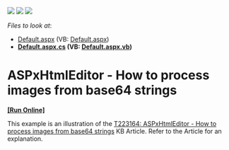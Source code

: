 <!-- default badges list -->
![](https://img.shields.io/endpoint?url=https://codecentral.devexpress.com/api/v1/VersionRange/128544921/14.2.6%2B)
[![](https://img.shields.io/badge/Open_in_DevExpress_Support_Center-FF7200?style=flat-square&logo=DevExpress&logoColor=white)](https://supportcenter.devexpress.com/ticket/details/T223166)
[![](https://img.shields.io/badge/📖_How_to_use_DevExpress_Examples-e9f6fc?style=flat-square)](https://docs.devexpress.com/GeneralInformation/403183)
<!-- default badges end -->
<!-- default file list -->
*Files to look at*:

* [Default.aspx](./CS/Default.aspx) (VB: [Default.aspx](./VB/Default.aspx))
* **[Default.aspx.cs](./CS/Default.aspx.cs) (VB: [Default.aspx.vb](./VB/Default.aspx.vb))**
<!-- default file list end -->
# ASPxHtmlEditor - How to process images from base64 strings
<!-- run online -->
**[[Run Online]](https://codecentral.devexpress.com/t223166/)**
<!-- run online end -->


This example is an illustration of the <a href="https://www.devexpress.com/Support/Center/p/T223164">T223164: ASPxHtmlEditor - How to process images from base64 strings</a> KB Article. Refer to the Article for an explanation.

<br/>


